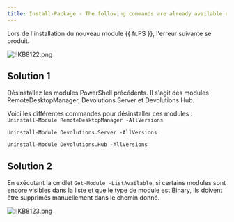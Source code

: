 ```yaml
---
title: Install-Package - The following commands are already available on this system
---
```

Lors de l'installation du nouveau module {{ fr.PS }}, l'erreur suivante se produit.

![!!KB8122.png](https://webdevolutions.azureedge.net/docs/en/kb/KB8122.png)

## Solution 1

Désinstallez les modules PowerShell précédents. Il s'agit des modules RemoteDesktopManager, Devolutions.Server et Devolutions.Hub.

Voici les différentes commandes pour désinstaller ces modules :  
`Uninstall-Module RemoteDesktopManager -AllVersions`  

`Uninstall-Module Devolutions.Server -AllVersions`  

`Uninstall-Module Devolutions.Hub -AllVersions`  

## Solution 2

En exécutant la cmdlet `Get-Module -ListAvailable`, si certains modules sont encore visibles dans la liste et que le type de module est Binary, ils doivent être supprimés manuellement dans le chemin donné.

![!!KB8123.png](https://webdevolutions.azureedge.net/docs/en/kb/KB8123.png)